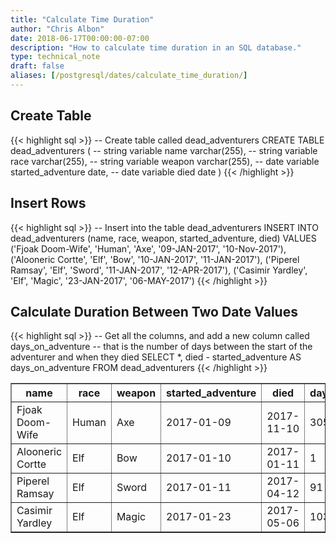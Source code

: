 ```yaml
---
title: "Calculate Time Duration"
author: "Chris Albon"
date: 2018-06-17T00:00:00-07:00
description: "How to calculate time duration in an SQL database."
type: technical_note
draft: false
aliases: [/postgresql/dates/calculate_time_duration/]
---
```


## Create Table

{{< highlight sql >}}
-- Create table called dead_adventurers
CREATE TABLE dead_adventurers (
    -- string variable
    name varchar(255),
    -- string variable
    race varchar(255),
    -- string variable
    weapon varchar(255),
    -- date variable
    started_adventure date,
    -- date variable
    died date
)
{{< /highlight >}}

## Insert Rows

{{< highlight sql >}}
-- Insert into the table dead_adventurers
INSERT INTO dead_adventurers (name, race, weapon, started_adventure, died)
VALUES ('Fjoak Doom-Wife', 'Human', 'Axe', '09-JAN-2017', '10-Nov-2017'),
       ('Alooneric Cortte', 'Elf', 'Bow', '10-JAN-2017', '11-JAN-2017'),
       ('Piperel Ramsay', 'Elf', 'Sword', '11-JAN-2017', '12-APR-2017'),
       ('Casimir Yardley', 'Elf', 'Magic', '23-JAN-2017', '06-MAY-2017')
{{< /highlight >}}

## Calculate Duration Between Two Date Values

{{< highlight sql >}}
-- Get all the columns, and add a new column called days_on_adventure
-- that is the number of days between the start of the adventurer and when they died
SELECT *, died - started_adventure AS days_on_adventure FROM dead_adventurers
{{< /highlight >}}
<table border="1" style="border-collapse:collapse">
<tr><th>name</th><th>race</th><th>weapon</th><th>started_adventure</th><th>died</th><th>days_on_adventure</th></tr>
<tr><td>Fjoak Doom-Wife</td><td>Human</td><td>Axe</td><td>2017-01-09</td><td>2017-11-10</td><td>305</td></tr>
<tr><td>Alooneric Cortte</td><td>Elf</td><td>Bow</td><td>2017-01-10</td><td>2017-01-11</td><td>1</td></tr>
<tr><td>Piperel Ramsay</td><td>Elf</td><td>Sword</td><td>2017-01-11</td><td>2017-04-12</td><td>91</td></tr>
<tr><td>Casimir Yardley</td><td>Elf</td><td>Magic</td><td>2017-01-23</td><td>2017-05-06</td><td>103</td></tr></table>
